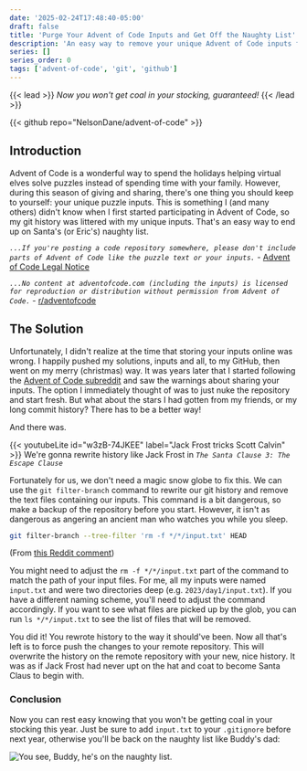 ```yaml
---
date: '2025-02-24T17:48:40-05:00'
draft: false
title: 'Purge Your Advent of Code Inputs and Get Off the Naughty List'
description: 'An easy way to remove your unique Advent of Code inputs from your git history.'
series: []
series_order: 0
tags: ['advent-of-code', 'git', 'github']
---
```


{{< lead >}}
*Now you won't get coal in your stocking, guaranteed!*
{{< /lead >}}

{{< github repo="NelsonDane/advent-of-code" >}}

## Introduction
Advent of Code is a wonderful way to spend the holidays helping virtual elves solve puzzles instead of spending time with your family. However, during this season of giving and sharing, there's one thing you should keep to yourself: your unique puzzle inputs. This is something I (and many others) didn't know when I first started participating in Advent of Code, so my git history was littered with my unique inputs. That's an easy way to end up on Santa's (or Eric's) naughty list.

*`...If you're posting a code repository somewhere, please don't include parts of Advent of Code like the puzzle text or your inputs.`* - [Advent of Code Legal Notice](https://adventofcode.com/2024/about#legal)

*`...No content at adventofcode.com (including the inputs) is licensed for reproduction or distribution without permission from Advent of Code.`* - [r/adventofcode](https://old.reddit.com/r/adventofcode/wiki/faqs/copyright/inputs)

## The Solution
Unfortunately, I didn't realize at the time that storing your inputs online was wrong. I happily pushed my solutions, inputs and all, to my GitHub, then went on my merry (christmas) way. It was years later that I started following the [Advent of Code subreddit](https://old.reddit.com/r/adventofcode/) and saw the warnings about sharing your inputs. The option I immediately thought of was to just nuke the repository and start fresh. But what about the stars I had gotten from my friends, or my long commit history? There has to be a better way!

And there was.

{{< youtubeLite id="w3zB-74JKEE" label="Jack Frost tricks Scott Calvin" >}}
We're gonna rewrite history like Jack Frost in *`The Santa Clause 3: The Escape Clause`*

Fortunately for us, we don't need a magic snow globe to fix this. We can use the `git filter-branch` command to rewrite our git history and remove the text files containing our inputs. This command is a bit dangerous, so make a backup of the repository before you start. However, it isn't as dangerous as angering an ancient man who watches you while you sleep.

```bash
git filter-branch --tree-filter 'rm -f */*/input.txt' HEAD
```
(From [this Reddit comment](https://old.reddit.com/r/adventofcode/comments/18an94z/psa_dont_share_your_inputs_even_in_your_github/kbzkow5/))

You might need to adjust the `rm -f */*/input.txt` part of the command to match the path of your input files. For me, all my inputs were named `input.txt` and were two directories deep (e.g. `2023/day1/input.txt`). If you have a different naming scheme, you'll need to adjust the command accordingly. If you want to see what files are picked up by the glob, you can run `ls */*/input.txt` to see the list of files that will be removed.

You did it! You rewrote history to the way it should've been. Now all that's left is to force push the changes to your remote repository. This will overwrite the history on the remote repository with your new, nice history. It was as if Jack Frost had never upt on the hat and coat to become Santa Claus to begin with.

### Conclusion
Now you can rest easy knowing that you won't be getting coal in your stocking this year. Just be sure to add `input.txt` to your `.gitignore` before next year, otherwise you'll be back on the naughty list like Buddy's dad:

![You see, Buddy, he's on the naughty list.](https://media0.giphy.com/media/v1.Y2lkPTc5MGI3NjExeTdqNHdjZDU1bjhsc3l4eHQ0aXNrbXIzZHJ3bjJrOHVnYmpxYXpydCZlcD12MV9pbnRlcm5hbF9naWZfYnlfaWQmY3Q9Zw/QlculX9SlRm0/giphy.gif)

